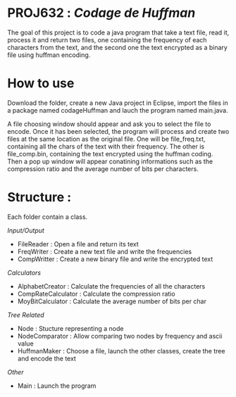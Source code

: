 # PROJ632 : _Codage de Huffman_

The goal of this project is to code a java program that take a text file, read it, process it and return two files, one containing the frequency of each characters from the text, and the second one the text encrypted as a binary file using huffman encoding.

# How to use
Download the folder, create a new Java project in Eclipse, import the files in a package named codageHuffman and lauch the program named main.java.

A file choosing window should appear and ask you to select the file to encode. Once it has been selected, the program will process and create two files at the same location as the original file. One will be file_freq.txt, containing all the chars of the text with their frequency. The other is file_comp.bin, containing the text encrypted using the huffman coding. Then a pop up window will appear conatining informations such as the compression ratio and the average number of bits per characters.

# Structure :

Each folder contain a class.

_Input/Output_
*  FileReader : Open a file and return its text
*  FreqWriter : Create a new text file and write the frequencies
*  CompWritter :  Create a new binary file and write the encrypted text

_Calculators_
* AlphabetCreator : Calculate the frequencies of all the characters 
* CompRateCalculator : Calculate the compression ratio
* MoyBitCalculator : Calculate the average number of bits per char

_Tree Related_
* Node : Stucture representing a node
* NodeComparator : Allow comparing two nodes by frequency and ascii value
* HuffmanMaker : Choose a file, launch the other classes, create the tree and encode the text

_Other_ 
* Main : Launch the program
